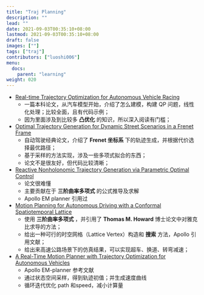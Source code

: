 ```yaml
---
title: "Traj Planning"
description: ""
lead: ""
date: 2021-09-03T00:35:10+08:00
lastmod: 2021-09-03T00:35:10+08:00
draft: false
images: [""]
tags: ["traj"]
contributors: ["luoshi006"]
menu:
  docs:
    parent: "learning"
weight: 020
---
```


- [Real-time Trajectory Optimization for Autonomous Vehicle Racing](/docs/learning/traj_planning/20210903_rt_traj_optimization_for_racing)
    - 一篇本科论文，从汽车模型开始，介绍了怎么建模，构建 QP 问题，线性化处理；比较全面，且有代码示例；
    - 因为里面涉及到比较多 **凸优化** 的知识，所以深入阅读有门槛；
- [Optimal Trajectory Generation for Dynamic Street Scenarios in a Frenet Frame](/docs/learning/traj_planning/20210916_optimal_traj_in_frenet_frame)
    - 自动驾驶经典论文，介绍了 **Frenet 坐标系** 下的轨迹生成，并根据代价选择最优路径；
    - 基于采样的方法实现，涉及一些多项式拟合的东西；
    - 论文不是很友好，但代码比较清晰；
- [Reactive Nonholonomic Trajectory Generation via Parametric Optimal Control](/docs/learning/traj_planning/20210924_reactive_nonholonomic_traj_gen)
    - 论文很难懂
    - 主要贡献在于 **三阶曲率多项式** 的公式推导及求解
    - Apollo EM planner 引用过
- [Motion Planning for Autonomous Driving with a Conformal Spatiotemporal Lattice](/docs/learning/traj_planning/20210926_motion_planning_with_conform_spatio_lattice)
    - 使用 **三阶曲率多项式** ，并引用了 **Thomas M. Howard** 博士论文中对雅克比求导的方法；
    - 给出一种可行的时空网格（Lattice Vertex）构造和 **搜索** 方法，Apollo 引用文献；
    - 给出来高速公路场景下的仿真结果，可以实现超车、换道、转弯减速；
- [A Real-Time Motion Planner with Trajectory Optimization for Autonomous Vehicles](/docs/learning/traj_planning/20211008_realtime_motion_planner_with_optimization)
    - Apollo EM-planner 参考文献
    - 通过状态空间采样，得到轨迹初值；并生成速度曲线
    - 循环迭代优化 path 和speed，减小计算量

